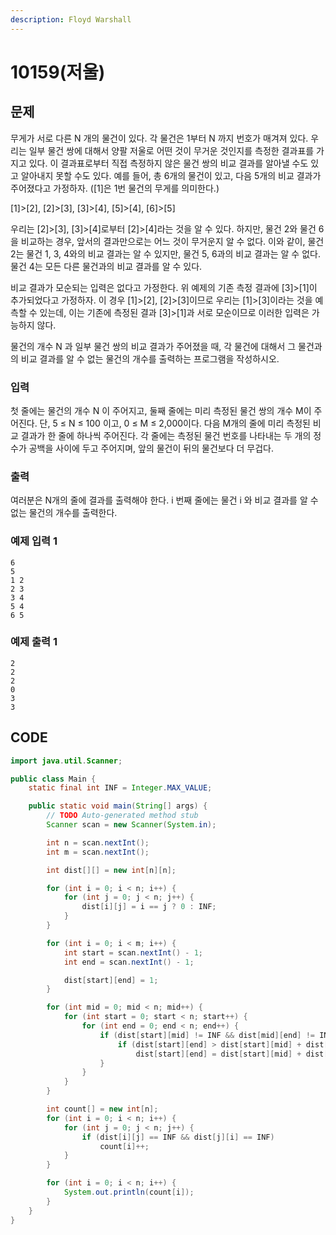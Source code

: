 ```yaml
---
description: Floyd Warshall
---
```


# 10159\(저울\)

## 문제

무게가 서로 다른 N 개의 물건이 있다. 각 물건은 1부터 N 까지 번호가 매겨져 있다. 우리는 일부 물건 쌍에 대해서 양팔 저울로 어떤 것이 무거운 것인지를 측정한 결과표를 가지고 있다. 이 결과표로부터 직접 측정하지 않은 물건 쌍의 비교 결과를 알아낼 수도 있고 알아내지 못할 수도 있다. 예를 들어, 총 6개의 물건이 있고, 다음 5개의 비교 결과가 주어졌다고 가정하자. \(\[1\]은 1번 물건의 무게를 의미한다.\)

\[1\]&gt;\[2\], \[2\]&gt;\[3\], \[3\]&gt;\[4\], \[5\]&gt;\[4\], \[6\]&gt;\[5\]

우리는 \[2\]&gt;\[3\], \[3\]&gt;\[4\]로부터 \[2\]&gt;\[4\]라는 것을 알 수 있다. 하지만, 물건 2와 물건 6을 비교하는 경우, 앞서의 결과만으로는 어느 것이 무거운지 알 수 없다. 이와 같이, 물건 2는 물건 1, 3, 4와의 비교 결과는 알 수 있지만, 물건 5, 6과의 비교 결과는 알 수 없다. 물건 4는 모든 다른 물건과의 비교 결과를 알 수 있다. 

비교 결과가 모순되는 입력은 없다고 가정한다. 위 예제의 기존 측정 결과에 \[3\]&gt;\[1\]이 추가되었다고 가정하자. 이 경우 \[1\]&gt;\[2\], \[2\]&gt;\[3\]이므로 우리는 \[1\]&gt;\[3\]이라는 것을 예측할 수 있는데, 이는 기존에 측정된 결과 \[3\]&gt;\[1\]과 서로 모순이므로 이러한 입력은 가능하지 않다. 

물건의 개수 N 과 일부 물건 쌍의 비교 결과가 주어졌을 때, 각 물건에 대해서 그 물건과의 비교 결과를 알 수 없는 물건의 개수를 출력하는 프로그램을 작성하시오. 

### 입력

첫 줄에는 물건의 개수 N 이 주어지고, 둘째 줄에는 미리 측정된 물건 쌍의 개수 M이 주어진다. 단, 5 ≤ N ≤ 100 이고, 0 ≤ M ≤ 2,000이다. 다음 M개의 줄에 미리 측정된 비교 결과가 한 줄에 하나씩 주어진다. 각 줄에는 측정된 물건 번호를 나타내는 두 개의 정수가 공백을 사이에 두고 주어지며, 앞의 물건이 뒤의 물건보다 더 무겁다.

### 출력

여러분은 N개의 줄에 결과를 출력해야 한다. i 번째 줄에는 물건 i 와 비교 결과를 알 수 없는 물건의 개수를 출력한다.

### 예제 입력 1

```text
6
5
1 2
2 3
3 4
5 4
6 5
```

### 예제 출력 1

```text
2
2
2
0
3
3
```

## CODE

```java
import java.util.Scanner;

public class Main {
	static final int INF = Integer.MAX_VALUE;

	public static void main(String[] args) {
		// TODO Auto-generated method stub
		Scanner scan = new Scanner(System.in);

		int n = scan.nextInt();
		int m = scan.nextInt();

		int dist[][] = new int[n][n];

		for (int i = 0; i < n; i++) {
			for (int j = 0; j < n; j++) {
				dist[i][j] = i == j ? 0 : INF;
			}
		}

		for (int i = 0; i < m; i++) {
			int start = scan.nextInt() - 1;
			int end = scan.nextInt() - 1;

			dist[start][end] = 1;
		}

		for (int mid = 0; mid < n; mid++) {
			for (int start = 0; start < n; start++) {
				for (int end = 0; end < n; end++) {
					if (dist[start][mid] != INF && dist[mid][end] != INF) {
						if (dist[start][end] > dist[start][mid] + dist[mid][end])
							dist[start][end] = dist[start][mid] + dist[mid][end];
					}
				}
			}
		}

		int count[] = new int[n];
		for (int i = 0; i < n; i++) {
			for (int j = 0; j < n; j++) {
				if (dist[i][j] == INF && dist[j][i] == INF)
					count[i]++;
			}
		}

		for (int i = 0; i < n; i++) {
			System.out.println(count[i]);
		}
	}
}
```

